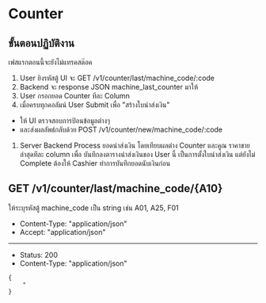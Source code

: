 # Counter

ขั้นตอนปฏิบัติงาน
------------
เฟสแรกตอนนี้จะยังไม่แทรคสต๊อค

1. User ยิงรหัสตู้ UI จะ GET /v1/counter/last/machine_code/:code
1. Backend จะ response JSON machine_last_counter มาให้
1. User กรอกยอด Counter ทีละ Column
1. เมื่อครบทุกคอลัมน์ User Submit เพื่อ "สร้างใบนำส่งเงิน"
- ให้ UI ตรวจสอบการป้อนข้อมูลต่างๆ
- และส่งผลลัพธ์กลับด้วย POST /v1/counter/new/machine_code/:code
1. Server Backend Process ยอดนำส่งเงิน โดยเทียบผลต่าง Counter และคูณ ราคาขายล่าสุดทีละ column เพื่อ บันทึกลงตารางนำส่งเงินของ User นี้ เป็นการตั้งใบนำส่งเงิน แต่ยังไม่ Complete ต้องให้ Cashier ทำการบันทึกยอดนับเงินก่อน

## GET /v1/counter/last/machine_code/{A10}
ให้ระบุรหัสตู้ machine_code เป็น string เช่น A01, A25, F01

* Content-Type: "application/json"
* Accept: "application/json"

---
* Status: 200
* Content-Type: "application/json"
```
{
    "
}
```